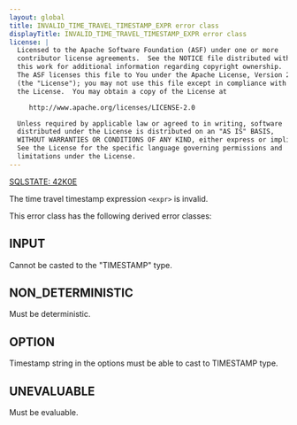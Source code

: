 ```yaml
---
layout: global
title: INVALID_TIME_TRAVEL_TIMESTAMP_EXPR error class
displayTitle: INVALID_TIME_TRAVEL_TIMESTAMP_EXPR error class
license: |
  Licensed to the Apache Software Foundation (ASF) under one or more
  contributor license agreements.  See the NOTICE file distributed with
  this work for additional information regarding copyright ownership.
  The ASF licenses this file to You under the Apache License, Version 2.0
  (the "License"); you may not use this file except in compliance with
  the License.  You may obtain a copy of the License at

     http://www.apache.org/licenses/LICENSE-2.0

  Unless required by applicable law or agreed to in writing, software
  distributed under the License is distributed on an "AS IS" BASIS,
  WITHOUT WARRANTIES OR CONDITIONS OF ANY KIND, either express or implied.
  See the License for the specific language governing permissions and
  limitations under the License.
---
```


[SQLSTATE: 42K0E](sql-error-conditions-sqlstates.html#class-42-syntax-error-or-access-rule-violation)

The time travel timestamp expression `<expr>` is invalid.

This error class has the following derived error classes:

## INPUT

Cannot be casted to the "TIMESTAMP" type.

## NON_DETERMINISTIC

Must be deterministic.

## OPTION

Timestamp string in the options must be able to cast to TIMESTAMP type.

## UNEVALUABLE

Must be evaluable.


